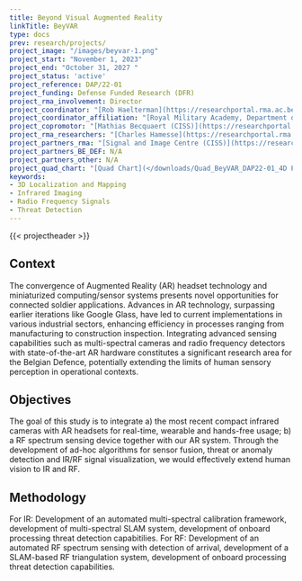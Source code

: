 ```yaml
---
title: Beyond Visual Augmented Reality
linkTitle: BeyVAR
type: docs
prev: research/projects/
project_image: "/images/beyvar-1.png"
project_start: "November 1, 2023"
project_end: "October 31, 2027 "
project_status: 'active'
project_reference: DAP/22-01
project_funding: Defense Funded Research (DFR)
project_rma_involvement: Director
project_coordinator: "[Rob Haelterman](https://researchportal.rma.ac.be/en/persons/robby-haelterman)"
project_coordinator_affiliation: "[Royal Military Academy, Department of Mathematics (MWMW)](https://researchportal.rma.ac.be/en/organisations/mathematics)"
project_copromotor: "[Mathias Becquaert (CISS)](https://researchportal.rma.ac.be/en/persons/mathias-becquaert)"
project_rma_researchers: "[Charles Hamesse](https://researchportal.rma.ac.be/en/persons/charles-hamesse), [Tiago Troccoli Cunha (CISS)](https://researchportal.rma.ac.be/nl/persons/tiago-troccoli-cunha)"
project_partners_rma: "[Signal and Image Centre (CISS)](https://researchportal.rma.ac.be/en/organisations/communication-information-systems-and-sensors)"
project_partners_BE_DEF: N/A 
project_partners_other: N/A 
project_quad_chart: "[Quad Chart](</downloads/Quad_BeyVAR_DAP22-01_4D Perception.pdf>)"
keywords:
- 3D Localization and Mapping
- Infrared Imaging
- Radio Frequency Signals
- Threat Detection
---
```


{{< projectheader >}}

## Context
The convergence of Augmented Reality (AR) headset technology and miniaturized computing/sensor systems presents novel opportunities for connected soldier applications.  Advances in AR technology, surpassing earlier iterations like Google Glass, have led to current implementations in various industrial sectors, enhancing efficiency in processes ranging from manufacturing to construction inspection. Integrating advanced sensing capabilities such as multi-spectral cameras and radio frequency detectors with state-of-the-art AR hardware constitutes a significant research area for the Belgian Defence, potentially extending the limits of human sensory perception in operational contexts.

## Objectives
The goal of this study is to integrate a) the most recent compact infrared cameras with AR headsets for real-time, wearable and hands-free usage; b) a RF spectrum sensing device together with our AR system. Through the development of ad-hoc algorithms for sensor fusion, threat or anomaly detection and IR/RF signal visualization, we would effectively extend human vision to IR and RF.

## Methodology
For IR: Development of an automated multi-spectral calibration framework, development of multi-spectral SLAM system, development of onboard processing threat detection capabitilies. For RF: Development of an automated RF spectrum sensing with detection of arrival, development of a SLAM-based RF triangulation system, development of onboard processing threat detection capabilities. 